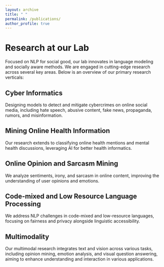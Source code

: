 ```yaml
---
layout: archive
title: " "
permalink: /publications/
author_profile: true
---
```



# Research at our Lab

Focused on NLP for social good, our lab innovates in language modeling and socially aware methods. We are engaged in cutting-edge research across several key areas. Below is an overview of our primary research verticals:

<!--We are engaged in cutting-edge research across several key areas. Below is an overview of our primary research verticals:-->

## Cyber Informatics
Designing models to detect and mitigate cybercrimes on online social media, including hate speech, abusive content, fake news, propaganda, rumors, and misinformation.

## Mining Online Health Information
Our research extends to classifying online health mentions and mental health discussions, leveraging AI for better health informatics.

## Online Opinion and Sarcasm Mining
We analyze sentiments, irony, and sarcasm in online content, improving the understanding of user opinions and emotions.

## Code-mixed and Low Resource Language Processing
We address NLP challenges in code-mixed and low-resource languages, focusing on fairness and privacy alongside linguistic accessibility.

## Multimodality
Our multimodal research integrates text and vision across various tasks, including opinion mining, emotion analysis, and visual question answering, aiming to enhance understanding and interaction in various applications.
